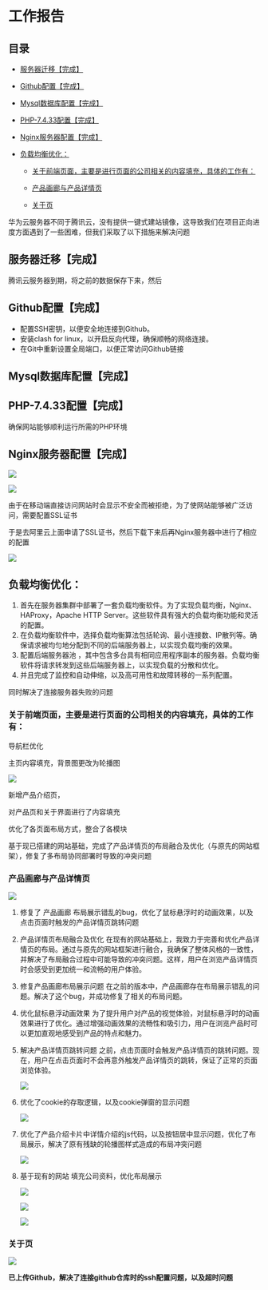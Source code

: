 # 工作报告

## 目录

-   [服务器迁移【完成】](#服务器迁移完成)

-   [Github配置【完成】](#Github配置完成)

-   [Mysql数据库配置【完成】](#Mysql数据库配置完成)

-   [PHP-7.4.33配置【完成】](#PHP-7433配置完成)

-   [Nginx服务器配置【完成】](#Nginx服务器配置完成)

-   [负载均衡优化：](#负载均衡优化)
    -   [关于前端页面，主要是进行页面的公司相关的内容填充，具体的工作有：](#关于前端页面主要是进行页面的公司相关的内容填充具体的工作有)

    -   [产品画廊与产品详情页](#产品画廊与产品详情页)

    -   [关于页](#关于页)


华为云服务器不同于腾讯云，没有提供一键式建站镜像，这导致我们在项目正向进度方面遇到了一些困难，但我们采取了以下措施来解决问题

## 服务器迁移【完成】

腾讯云服务器到期，将之前的数据保存下来，然后

## Github配置【完成】

-   配置SSH密钥，以便安全地连接到Github。
-   安装clash for linux，以开启反向代理，确保顺畅的网络连接。
-   在Git中重新设置全局端口，以便正常访问Github链接

## Mysql数据库配置【完成】

## PHP-7.4.33配置【完成】

确保网站能够顺利运行所需的PHP环境

## Nginx服务器配置【完成】

![](imageMD/image_NEwzDkhpnu.png)

![](imageMD/image_PReRNa7wOm.png)

由于在移动端直接访问网站时会显示不安全而被拒绝，为了使网站能够被广泛访问，需要配置SSL证书

&#x20;于是去阿里云上面申请了SSL证书，然后下载下来后再Nginx服务器中进行了相应的配置

![](imageMD/image_xLPRZVQu9o.png)



## 负载均衡优化：

1.  首先在服务器集群中部署了一套负载均衡软件。为了实现负载均衡，Nginx、HAProxy，Apache HTTP Server。这些软件具有强大的负载均衡功能和灵活的配置。
2.  在负载均衡软件中，选择负载均衡算法包括轮询、最小连接数、IP散列等。确保请求被均匀地分配到不同的后端服务器上，以实现负载均衡的效果。
3.  配置后端服务器池 ，其中包含多台具有相同应用程序副本的服务器。负载均衡软件将请求转发到这些后端服务器上，以实现负载的分散和优化。
4.  并且完成了监控和自动伸缩，以及高可用性和故障转移的一系列配置。

同时解决了连接服务器失败的问题



### 关于前端页面，主要是进行页面的公司相关的内容填充，具体的工作有：

导航栏优化

主页内容填充，背景图更改为轮播图

![](imageMD/image_kKcQ3SnMiM.png)

新增产品介绍页，

对产品页和关于界面进行了内容填充

优化了各页面布局方式，整合了各模块

基于现已搭建的网站基础，完成了产品详情页的布局融合及优化（与原先的网站框架），修复了多布局协同部署时导致的冲突问题





### 产品画廊与产品详情页

![](imageMD/image_qtZnvaYSZf.png)

1.  修复了 产品画廊 布局展示错乱的bug，优化了鼠标悬浮时的动画效果，以及点击页面时触发的产品详情页跳转问题
2.  产品详情页布局融合及优化 在现有的网站基础上，我致力于完善和优化产品详情页的布局。通过与原先的网站框架进行融合，我确保了整体风格的一致性，并解决了布局融合过程中可能导致的冲突问题。这样，用户在浏览产品详情页时会感受到更加统一和流畅的用户体验。
3.  修复产品画廊布局展示问题 在之前的版本中，产品画廊存在布局展示错乱的问题。解决了这个bug，并成功修复了相关的布局问题。
4.  优化鼠标悬浮动画效果 为了提升用户对产品的视觉体验，对鼠标悬浮时的动画效果进行了优化。通过增强动画效果的流畅性和吸引力，用户在浏览产品时可以更加直观地感受到产品的特点和魅力。
5.  解决产品详情页跳转问题 之前，点击页面时会触发产品详情页的跳转问题。现在，用户在点击页面时不会再意外触发产品详情页的跳转，保证了正常的页面浏览体验。

    ![](imageMD/image_Yq09nZs_PD.png)
6.  优化了cookie的存取逻辑，以及cookie弹窗的显示问题

    ![](imageMD/image_iGsEKyWMT9.png)
7.  优化了产品介绍卡片中详情介绍的js代码，以及按钮居中显示问题，优化了布局展示，解决了原有残缺的轮播图样式造成的布局冲突问题

    ![](imageMD/image_d2UGieOM6J.png)


8.  基于现有的网站 填充公司资料，优化布局展示

    ![](imageMD/image_uDbiBJMiFj.png)

    ![](imageMD/image_9P5ONc3cv9.png)

    ![](imageMD/image_pNTVpDegFj.png)





### 关于页

![](imageMD/image_TiFMPP4WBV.png)





**已上传Github，解决了连接github仓库时的ssh配置问题，以及超时问题**


